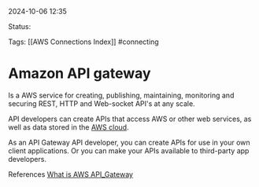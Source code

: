 2024-10-06 12:35

Status:

Tags:
[[AWS Connections Index]]
#connecting

# Amazon API gateway

Is a AWS service for creating, publishing, maintaining, monitoring and securing REST, HTTP and Web-socket API's at any scale.

API developers can create APIs that access AWS or other web services, as well as data stored in the [AWS cloud](https://aws.amazon.com/what-is-cloud-computing/).

As an API Gateway API developer, you can create APIs for use in your own client applications. Or you can make your APIs available to third-party app developers.

References 
[What is AWS API_Gateway](https://docs.aws.amazon.com/apigateway/latest/developerguide/welcome.html)